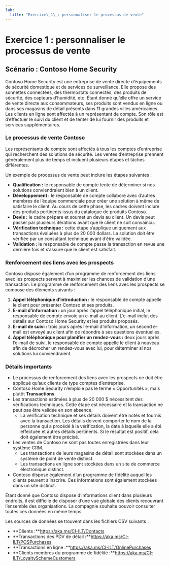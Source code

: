 ```yaml
---
lab:
  title: "Exercice\_1\_: personnaliser le processus de vente"
---
```


# Exercice 1 : personnaliser le processus de vente

## Scénario : Contoso Home Security 
Contoso Home Security est une entreprise de vente directe d’équipements de sécurité domestique et de services de surveillance. Elle propose des sonnettes connectées, des thermostats connectés, des produits de sécurité, des capteurs d’humidité, etc. Étant donné qu’elle offre un service de vente directe aux consommateurs, ses produits sont vendus en ligne ou dans ses magasins de détail présents dans 11 grandes villes américaines. Les clients en ligne sont affectés à un représentant de compte. Son rôle est d’effectuer le suivi du client et de tenter de lui fournir des produits et services supplémentaires. 

### Le processus de vente Contoso
Les représentants de compte sont affectés à tous les comptes d’entreprise qui recherchent des solutions de sécurité. Les ventes d’entreprise prennent généralement plus de temps et incluent plusieurs étapes et tâches différentes.

Un exemple de processus de vente peut inclure les étapes suivantes :

-   **Qualification :** le responsable de compte tente de déterminer si nos solutions conviendraient bien à un client.
-   **Développement :** le responsable de compte collabore avec d’autres membres de l’équipe commerciale pour créer une solution à même de satisfaire le client. Au cours de cette phase, les cadres doivent inclure des produits pertinents issus du catalogue de produits Contoso.
-   **Devis :** le cadre prépare et soumet un devis au client. Un devis peut passer par plusieurs itérations avant que le client ne soit convaincu.
-   **Vérification technique :** cette étape s’applique uniquement aux transactions évaluées à plus de 20 000 dollars. La solution doit être vérifiée par un consultant technique avant d’être validée.
-   **Validation :** le responsable de compte passe la transaction en revue une dernière fois et s’assure que le client est satisfait.

### Renforcement des liens avec les prospects 
Contoso dispose également d’un programme de renforcement des liens avec les prospects servant à maximiser les chances de validation d’une transaction. Le programme de renforcement des liens avec les prospects se compose des éléments suivants :

1.  **Appel téléphonique d’introduction :** le responsable de compte appelle le client pour présenter Contoso et ses produits.
2.  **E-mail d’information :** un jour après l’appel téléphonique initial, le responsable de compte envoie un e-mail au client. L’e-mail inclut des détails sur Contoso Home Security et les produits proposés.
3.  **E-mail de suivi :** trois jours après l’e-mail d’information, un second e-mail est envoyé au client afin de répondre à ses questions éventuelles.
4.  **Appel téléphonique pour planifier un rendez-vous :** deux jours après l’e-mail de suivi, le responsable de compte appelle le client à nouveau afin de décrocher un rendez-vous avec lui, pour déterminer si nos solutions lui conviendraient.

### Détails importants
-   Le processus de renforcement des liens avec les prospects ne doit être appliqué qu’aux clients de type comptes d’entreprise.
-   Contoso Home Security n’emploie pas le terme « Opportunités », mais plutôt **Transactions**.
-   Les transactions estimées à plus de 20 000 \$ nécessitent des vérifications techniques. Cette étape est nécessaire et la transaction ne peut pas être validée en son absence.
    -   La vérification technique et ses détails doivent être notés et fournis avec la transaction. Les détails doivent comporter le nom de la personne qui a procédé à la vérification, la date à laquelle elle a été effectuée et autres détails pertinents. Si le résultat est positif, cela doit également être précisé.
-   Les ventes de Contoso ne sont pas toutes enregistrées dans leur système CRM.
    -   Les transactions de leurs magasins de détail sont stockées dans un système de point de vente distinct.
    -   Les transactions en ligne sont stockées dans un site de commerce électronique distinct.
-   Contoso dispose également d’un programme de fidélité auquel les clients peuvent s’inscrire. Ces informations sont également stockées dans un site distinct.

Étant donné que Contoso dispose d’informations client dans plusieurs endroits, il est difficile de disposer d’une vue globale des clients recouvrant l’ensemble des organisations. La compagnie souhaite pouvoir consulter toutes ces données en même temps.

Les sources de données se trouvent dans les fichiers CSV suivants :
- **Clients :**https://aka.ms/CI-ILT/Contacts
- **Transactions des PDV de détail :**https://aka.ms/CI-ILT/POSPurchases
- **Transactions en ligne :**https://aka.ms/CI-ILT/OnlinePurchases
- **Clients membres du programme de fidélité :**https://aka.ms/CI-ILT/LoyaltySchemeCustomers

